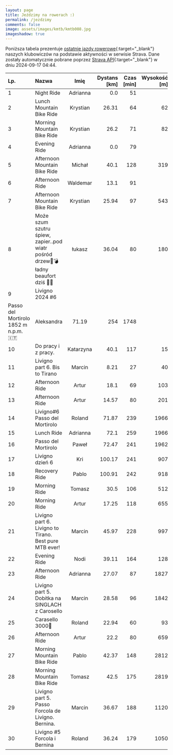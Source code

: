 ```yaml
---
layout: page
title: Jeździmy na rowerach :)
permalink: /jezdzimy
comments: false
image: assets/images/kmtb/kmtb008.jpg
imageshadow: true
---
```


Poniższa tabela prezentuje [ostatnie jazdy rowerowe](https://www.strava.com/clubs/336381){:target="_blank"} naszych klubowiczów na podstawie aktywności w serwisie Strava. Dane zostały automatycznie pobrane poprzez [Strava API](https://developers.strava.com/docs/reference/#api-Clubs-getClubActivitiesById){:target="_blank"} w dniu 2024-09-17 04:44.

Lp. | Nazwa | Imię | Dystans [km] | Czas [min] | Wysokość [m]
:--- | :--- | :---: | ---: | ---: | ---:
1|Night Ride|Adrianna|0.0|51|
2|Lunch Mountain Bike Ride|Krystian|26.31|64|62
3|Morning Mountain Bike Ride|Krystian|26.2|71|82
4|Evening Ride|Adrianna|0.0|79|
5|Afternoon Mountain Bike Ride|Michał|40.1|128|319
6|Afternoon Ride|Waldemar|13.1|91|
7|Afternoon Mountain Bike Ride|Krystian|25.94|97|543
8|Może szum szutru śpiew, zapier..pod wiatr pośród drzew💨💣ładny beaufort dziś 😵‍💫|łukasz|36.04|80|180
9|Livigno 2024 #6
Passo del Mortirolo 1852 m n.p.m. 🇮🇹|Aleksandra|71.19|254|1748
10|Do pracy i z pracy.|Katarzyna|40.1|117|15
11|Livigno part 6. Bis to Tirano|Marcin|8.21|27|40
12|Afternoon Ride|Artur|18.1|69|103
13|Afternoon Ride|Artur|14.57|80|201
14|Livigno#6 Passo del Mortirolo|Roland|71.87|239|1966
15|Lunch Ride|Adrianna|72.1|259|1966
16|Passo del Mortirolo|Paweł|72.47|241|1962
17|Livigno dzień 6|Kri|100.17|241|907
18|Recovery Ride|Pablo|100.91|242|918
19|Morning Ride|Tomasz|30.5|106|512
20|Morning Ride|Artur|17.25|118|655
21|Livigno part 6. Livigno to Tirano. Best pure MTB ever!|Marcin|45.97|228|997
22|Evening Ride|Nodi|39.11|164|128
23|Afternoon Ride|Adrianna|27.07|87|1827
24|Livigno part 5. Dobitka na SINGLACH z Carosello|Marcin|28.58|96|1842
25|Carasello 3000🤩|Roland|22.94|60|93
26|Afternoon Ride|Artur|22.2|80|659
27|Morning Mountain Bike Ride|Pablo|42.37|148|2812
28|Morning Mountain Bike Ride|Tomasz|42.5|175|2819
29|Livigno part 5. Passo Forcola de Livigno. Bernina.|Marcin|36.67|188|1120
30|Livigno #5 Forcola i Bernina|Roland|36.24|179|1050
